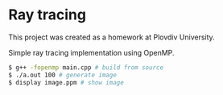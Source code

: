 # Ray tracing

This project was created as a homework at Plovdiv University.

Simple ray tracing implementation using OpenMP.

```bash
$ g++ -fopenmp main.cpp # build from source
$ ./a.out 100 # generate image
$ display image.ppm # show image
```
